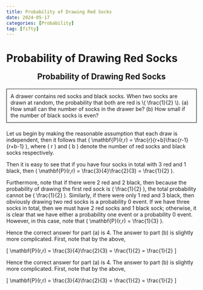 ```yaml
---
title: Probability of Drawing Red Socks
date: 2024-05-17
categories: [Probability]
tag: [fifty]
---
```


# Probability of Drawing Red Socks

<style>
  .boxed {
    border: 1px solid black;
    padding: 10px;
    margin-bottom: 20px;
  }
  .centered-heading {
    text-align: center;
    font-weight: bold;
    font-size: 1.5em;
    margin-bottom: 20px;
  }
</style>

<script type="text/javascript" async
  src="https://cdnjs.cloudflare.com/ajax/libs/mathjax/2.7.5/latest.js?config=TeX-MML-AM_CHTML">
</script>

<div class="centered-heading">Probability of Drawing Red Socks</div>

<div class="boxed">
  A drawer contains red socks and black socks. When two socks are drawn at random, the probability that both are red is \( \frac{1}{2} \). 
  (a) How small can the number of socks in the drawer be? 
  (b) How small if the number of black socks is even?
</div>

Let us begin by making the reasonable assumption that each draw is independent, then it follows that 
\( \mathbf{P}(r,r) = \frac{r}{r+b}\frac{r-1}{r+b-1} \), where \( r \) and \( b \) denote the number of red socks and black socks respectively.

Then it is easy to see that if you have four socks in total with 3 red and 1 black, then 
\( \mathbf{P}(r,r) = \frac{3}{4}\frac{2}{3} = \frac{1}{2} \).

Furthermore, note that if there were 2 red and 2 black, then because the probability of drawing the first red sock is \( \frac{1}{2} \), the total probability cannot be \( \frac{1}{2} \). Similarly, if there were only 1 red and 3 black, then obviously drawing two red socks is a probability 0 event. If we have three socks in total, then we must have 2 red socks and 1 black sock; otherwise, it is clear that we have either a probability one event or a probability 0 event. However, in this case, note that 
\( \mathbf{P}(r,r) = \frac{1}{3} \).

Hence the correct answer for part (a) is 4. The answer to part (b) is slightly more complicated. First, note that by the above,

\[ \mathbf{P}(r,r) = \frac{3}{4}\frac{2}{3} = \frac{1}{2} = \frac{1}{2} \]

Hence the correct answer for part (a) is 4. The answer to part (b) is slightly more complicated. First, note that by the above,

\[ \mathbf{P}(r,r) = \frac{3}{4}\frac{2}{3} = \frac{1}{2} = \frac{1}{2} \]
